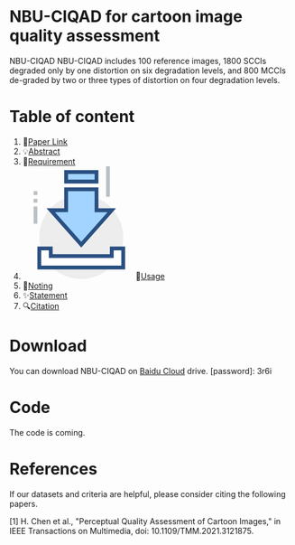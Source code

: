 # NBU-CIQAD for cartoon image quality assessment
NBU-CIQAD
NBU-CIQAD includes 100 reference images, 1800 SCCIs degraded only by one distortion on six degradation levels, and 800 MCCIs de-graded by two or three types of distortion on four degradation levels. 
# Table of content
1. 📎[Paper Link](#paper-link)
2. 💡[Abstract](#abstract)
3. 📃[Requirement](#requirement)
4. <svg t="1651643552214" class="icon" viewBox="0 0 1024 1024" version="1.1" xmlns="http://www.w3.org/2000/svg" p-id="3526" width="200" height="200"><path d="M148 641.7c0 136.1 72.6 261.9 190.5 330 117.9 68.1 263.1 68.1 381 0S910 777.9 910 641.7c0-136.1-72.6-261.9-190.5-330-117.9-68.1-263.1-68.1-381 0C220.6 379.8 148 505.6 148 641.7z m0 0" fill="#EDEDED" p-id="3527"></path><path d="M391.6 208.7v190.5H251.8L529 711l277.1-311.8H667.6V208.7h-276z m0 0" fill="#A3D4FF" p-id="3528"></path><path d="M529 737L213.4 381.9h161V191.4h310.5v190.5h159.8L529 737zM290.7 416.9l238.3 268 238.3-268.1h-117V226H409v190.5l-118.3 0.4z m0 0" fill="#2A5082" p-id="3529"></path><path d="M391.6 52.8h275.9v86.6H391.6z" fill="#A3D4FF" p-id="3530"></path><path d="M684.8 156.8H374.3V35.5h310.5v121.3zM409 122.1h241.3V70H409v52.1z m0 0" fill="#2A5082" p-id="3531"></path><path d="M910 745.6v173.2H148V745.6h103.9v69.2h554.2v-69.2H910z m0 0" fill="#FFFFFF" p-id="3532"></path><path d="M927.4 936.1H130.6V728.2h138.6v69.2h519.6v-69.2h138.6v207.9z m-762.2-34.7h727.4V763.2h-69.2v69.2H234.6v-69.2h-69.2l-0.2 138.2z m0 0" fill="#2A5082" p-id="3533"></path><path d="M96 364.6h34.6v155.8H96V364.6zM754.2 0.9h34.6V278h-34.6V0.9zM96 295.3h34.6V330H96v-34.7z m0-69.3h34.6v34.6H96V226z m0 0" fill="#BCC0C4" p-id="3534"></path></svg>📖[Usage](#usage)
5. 🍎[Noting](#noting)
6. ✨[Statement](#statement)
7. 🔍[Citation](#citation)
# Download
You can download NBU-CIQAD on [Baidu Cloud](https://pan.baidu.com/s/1CO1i1rdzmpHXQY2gf04Rhw) drive. [password]: 3r6i

# Code
The code is coming.
# References
If our datasets and criteria are helpful, please consider citing the following papers.

[1] H. Chen et al., "Perceptual Quality Assessment of Cartoon Images," in IEEE Transactions on Multimedia, doi: 10.1109/TMM.2021.3121875.
